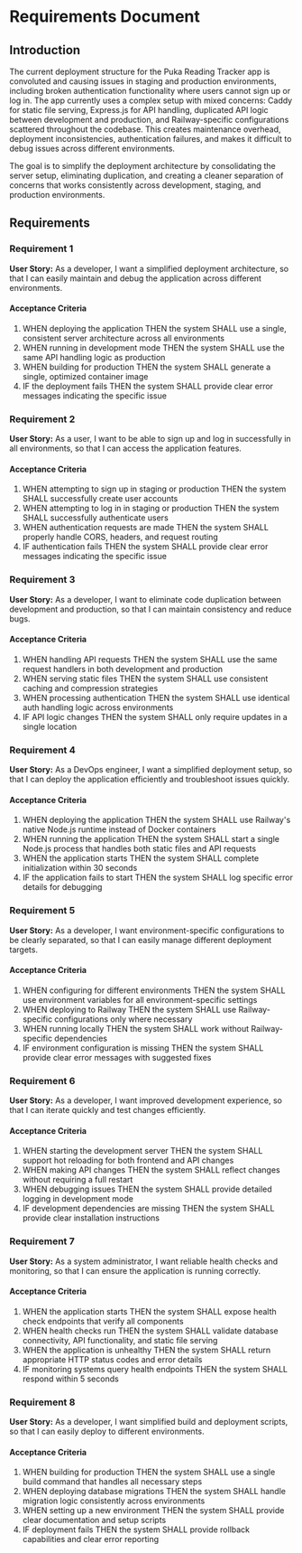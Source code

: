 # Requirements Document

## Introduction

The current deployment structure for the Puka Reading Tracker app is convoluted and causing issues in staging and production environments, including broken authentication functionality where users cannot sign up or log in. The app currently uses a complex setup with mixed concerns: Caddy for static file serving, Express.js for API handling, duplicated API logic between development and production, and Railway-specific configurations scattered throughout the codebase. This creates maintenance overhead, deployment inconsistencies, authentication failures, and makes it difficult to debug issues across different environments.

The goal is to simplify the deployment architecture by consolidating the server setup, eliminating duplication, and creating a cleaner separation of concerns that works consistently across development, staging, and production environments.

## Requirements

### Requirement 1

**User Story:** As a developer, I want a simplified deployment architecture, so that I can easily maintain and debug the application across different environments.

#### Acceptance Criteria

1. WHEN deploying the application THEN the system SHALL use a single, consistent server architecture across all environments
2. WHEN running in development mode THEN the system SHALL use the same API handling logic as production
3. WHEN building for production THEN the system SHALL generate a single, optimized container image
4. IF the deployment fails THEN the system SHALL provide clear error messages indicating the specific issue

### Requirement 2

**User Story:** As a user, I want to be able to sign up and log in successfully in all environments, so that I can access the application features.

#### Acceptance Criteria

1. WHEN attempting to sign up in staging or production THEN the system SHALL successfully create user accounts
2. WHEN attempting to log in in staging or production THEN the system SHALL successfully authenticate users
3. WHEN authentication requests are made THEN the system SHALL properly handle CORS, headers, and request routing
4. IF authentication fails THEN the system SHALL provide clear error messages indicating the specific issue

### Requirement 3

**User Story:** As a developer, I want to eliminate code duplication between development and production, so that I can maintain consistency and reduce bugs.

#### Acceptance Criteria

1. WHEN handling API requests THEN the system SHALL use the same request handlers in both development and production
2. WHEN serving static files THEN the system SHALL use consistent caching and compression strategies
3. WHEN processing authentication THEN the system SHALL use identical auth handling logic across environments
4. IF API logic changes THEN the system SHALL only require updates in a single location

### Requirement 4

**User Story:** As a DevOps engineer, I want a simplified deployment setup, so that I can deploy the application efficiently and troubleshoot issues quickly.

#### Acceptance Criteria

1. WHEN deploying the application THEN the system SHALL use Railway's native Node.js runtime instead of Docker containers
2. WHEN running the application THEN the system SHALL start a single Node.js process that handles both static files and API requests
3. WHEN the application starts THEN the system SHALL complete initialization within 30 seconds
4. IF the application fails to start THEN the system SHALL log specific error details for debugging

### Requirement 5

**User Story:** As a developer, I want environment-specific configurations to be clearly separated, so that I can easily manage different deployment targets.

#### Acceptance Criteria

1. WHEN configuring for different environments THEN the system SHALL use environment variables for all environment-specific settings
2. WHEN deploying to Railway THEN the system SHALL use Railway-specific configurations only where necessary
3. WHEN running locally THEN the system SHALL work without Railway-specific dependencies
4. IF environment configuration is missing THEN the system SHALL provide clear error messages with suggested fixes

### Requirement 6

**User Story:** As a developer, I want improved development experience, so that I can iterate quickly and test changes efficiently.

#### Acceptance Criteria

1. WHEN starting the development server THEN the system SHALL support hot reloading for both frontend and API changes
2. WHEN making API changes THEN the system SHALL reflect changes without requiring a full restart
3. WHEN debugging issues THEN the system SHALL provide detailed logging in development mode
4. IF development dependencies are missing THEN the system SHALL provide clear installation instructions

### Requirement 7

**User Story:** As a system administrator, I want reliable health checks and monitoring, so that I can ensure the application is running correctly.

#### Acceptance Criteria

1. WHEN the application starts THEN the system SHALL expose health check endpoints that verify all components
2. WHEN health checks run THEN the system SHALL validate database connectivity, API functionality, and static file serving
3. WHEN the application is unhealthy THEN the system SHALL return appropriate HTTP status codes and error details
4. IF monitoring systems query health endpoints THEN the system SHALL respond within 5 seconds

### Requirement 8

**User Story:** As a developer, I want simplified build and deployment scripts, so that I can easily deploy to different environments.

#### Acceptance Criteria

1. WHEN building for production THEN the system SHALL use a single build command that handles all necessary steps
2. WHEN deploying database migrations THEN the system SHALL handle migration logic consistently across environments
3. WHEN setting up a new environment THEN the system SHALL provide clear documentation and setup scripts
4. IF deployment fails THEN the system SHALL provide rollback capabilities and clear error reporting
